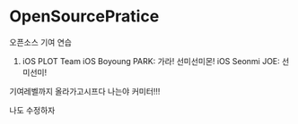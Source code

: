 # OpenSourcePratice
오픈소스 기여 연습


1. iOS PLOT Team
iOS Boyoung PARK: 가라! 선미선미몬!
iOS Seonmi JOE: 선미선미!

기여레벨까지 올라가고시프다
나는야 커미터!!!

나도 수정하자

